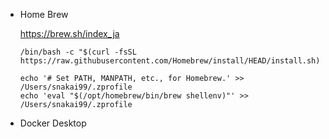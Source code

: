 - Home Brew

  https://brew.sh/index_ja
  
  ```
  /bin/bash -c "$(curl -fsSL https://raw.githubusercontent.com/Homebrew/install/HEAD/install.sh)"
  ```
  ```
  echo '# Set PATH, MANPATH, etc., for Homebrew.' >> /Users/snakai99/.zprofile
  echo 'eval "$(/opt/homebrew/bin/brew shellenv)"' >> /Users/snakai99/.zprofile
  ```
- Docker Desktop

